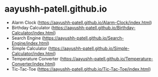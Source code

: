 # aayushh-patell.github.io

- Alarm Clock (https://aayushh-patell.github.io/Alarm-Clock/index.html)
- Birthday Calculator (https://aayushh-patell.github.io/Birthday-Calculator/index.html)
- Search Engine (https://aayushh-patell.github.io/Search-Engine/index.html)
- Simple Calculator (https://aayushh-patell.github.io/Simple-Calculator/index.html)
- Temperature Converter (https://aayushh-patell.github.io/Temperature-Converter/index.html)
- Tic-Tac-Toe (https://aayushh-patell.github.io/Tic-Tac-Toe/index.html)
